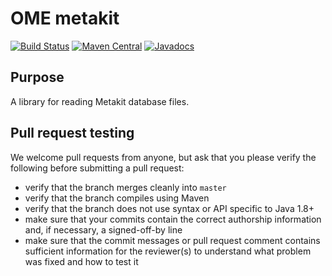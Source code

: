 # OME metakit

[![Build Status](https://travis-ci.org/ome/ome-metakit.png)](http://travis-ci.org/ome/ome-metakit)
[![Maven Central](https://img.shields.io/maven-central/v/org.openmicroscopy/ome-metakit.svg)](http://search.maven.org/#search%7Cgav%7C1%7Cg%3A%22org.openmicroscopy%22%20AND%20a%3A%22ome-metakit%22)
[![Javadocs](http://javadoc.io/badge/org.openmicroscopy/ome-metakit.svg)](http://javadoc.io/doc/org.openmicroscopy/ome-metakit)

Purpose
-------

A library for reading Metakit database files.

Pull request testing
--------------------

We welcome pull requests from anyone, but ask that you please verify the
following before submitting a pull request:

 * verify that the branch merges cleanly into ```master```
 * verify that the branch compiles using Maven
 * verify that the branch does not use syntax or API specific to Java 1.8+
 * make sure that your commits contain the correct authorship information and,
   if necessary, a signed-off-by line
 * make sure that the commit messages or pull request comment contains
   sufficient information for the reviewer(s) to understand what problem was
   fixed and how to test it
